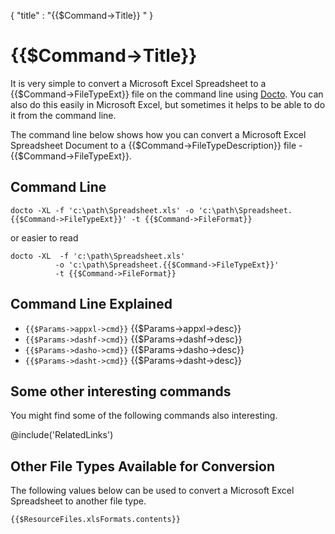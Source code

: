 {
    "title" : "{{$Command->Title}} " 
}

{{$Command->Title}}
==

It is very simple to convert a Microsoft Excel Spreadsheet to a {{$Command->FileTypeExt}} file  on the command line using [Docto](https://github.com/tobya/docto). You can also do this easily in Microsoft Excel, but sometimes it helps to be able to do it from the command line.  

The command line below shows how you can convert a Microsoft Excel Spreadsheet Document to a {{$Command->FileTypeDescription}} file - {{$Command->FileTypeExt}}.

Command Line 
-

 ````
 docto -XL -f 'c:\path\Spreadsheet.xls' -o 'c:\path\Spreadsheet.{{$Command->FileTypeExt}}' -t {{$Command->FileFormat}}
 ````

 or easier to read

  ````
 docto -XL  -f 'c:\path\Spreadsheet.xls' 
            -o 'c:\path\Spreadsheet.{{$Command->FileTypeExt}}' 
            -t {{$Command->FileFormat}}
 ````

Command Line Explained 
-

 - `{{$Params->appxl->cmd}}`   {{$Params->appxl->desc}}
 - `{{$Params->dashf->cmd}}`   {{$Params->dashf->desc}} 
 - `{{$Params->dasho->cmd}}`   {{$Params->dasho->desc}}
 - `{{$Params->dasht->cmd}}`   {{$Params->dasht->desc}}




Some other interesting commands
-

You might find some of the following commands also interesting.

@include('RelatedLinks')  

Other File Types Available for Conversion
-

The following values below can be used to convert a Microsoft Excel Spreadsheet to another file type.


````
{{$ResourceFiles.xlsFormats.contents}}
```` 

